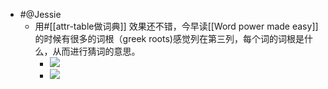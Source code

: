 - #@Jessie
    - 用#[[attr-table做词典]] 效果还不错，今早读[[Word power made easy]]的时候有很多的词根（greek roots)感觉列在第三列，每个词的词根是什么，从而进行猜词的意思。
        - ![](https://firebasestorage.googleapis.com/v0/b/firescript-577a2.appspot.com/o/imgs%2Fapp%2FRoamCN%2FJlQeXMEL-M.png?alt=media&token=69fb8bd0-1de3-48ad-97ac-6a0edee35658)
        - ![](https://firebasestorage.googleapis.com/v0/b/firescript-577a2.appspot.com/o/imgs%2Fapp%2FRoamCN%2FybVvJdz_fX.png?alt=media&token=051263f4-7c69-4751-944b-d27b7fe31499)
